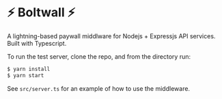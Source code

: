 # ⚡️ Boltwall ⚡️

A lightning-based paywall middlware for Nodejs + Expressjs API services. Built with Typescript.

To run the test server, clone the repo, and from the directory run:

```bash
$ yarn install
$ yarn start
```

See `src/server.ts` for an example of how to use the middleware.
